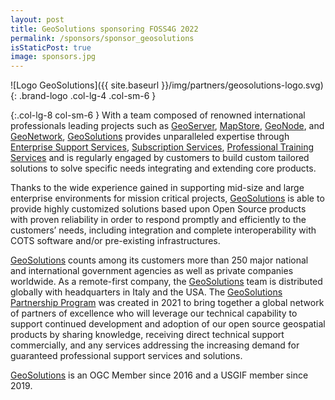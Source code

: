 ```yaml
---
layout: post
title: GeoSolutions sponsoring FOSS4G 2022
permalink: /sponsors/sponsor_geosolutions
isStaticPost: true
image: sponsors.jpg
---
```


![Logo GeoSolutions]({{ site.baseurl }}/img/partners/geosolutions-logo.svg){: .brand-logo .col-lg-4 .col-sm-6 }

{:.col-lg-8 col-sm-6 }
With a team composed of renowned international professionals leading projects such as [GeoServer](https://www.geosolutionsgroup.com/technologies/geoserver/), [MapStore](https://www.geosolutionsgroup.com/technologies/mapstore/), [GeoNode](https://www.geosolutionsgroup.com/technologies/geonode/), and [GeoNetwork](https://www.geosolutionsgroup.com/technologies/geonetwork/), [GeoSolutions](https://www.geosolutionsgroup.com/) provides unparalleled expertise through [Enterprise Support Services](https://www.geosolutionsgroup.com/enterprise-support-services), [Subscription Services](https://www.geosolutionsgroup.com/subscription-services/), [Professional Training Services](https://www.geosolutionsgroup.com/professional-training/) and is regularly engaged by customers to build custom tailored solutions to solve specific needs integrating and extending core products.

Thanks to the wide experience gained in supporting mid-size and large enterprise environments for mission critical projects, [GeoSolutions](https://www.geosolutionsgroup.com/) is able to provide highly customized solutions based upon Open Source products with proven reliability in order to respond promptly and efficiently to the customers’ needs, including integration and complete interoperability with COTS software and/or pre-existing infrastructures.

[GeoSolutions](https://www.geosolutionsgroup.com/) counts among its customers more than 250 major national and international government agencies as well as private companies worldwide. As a remote-first company, the [GeoSolutions](https://www.geosolutionsgroup.com/) team is distributed globally with headquarters in Italy and the USA. The [GeoSolutions Partnership Program](https://www.geosolutionsgroup.com/partnership/) was created in 2021 to bring together a global network of partners of excellence who will leverage our technical capability to support continued development and adoption of our open source geospatial products by sharing knowledge, receiving direct technical support commercially, and any services addressing the increasing demand for guaranteed professional support services and solutions.

[GeoSolutions](https://www.geosolutionsgroup.com/) is an OGC Member since 2016 and a USGIF member since 2019.
